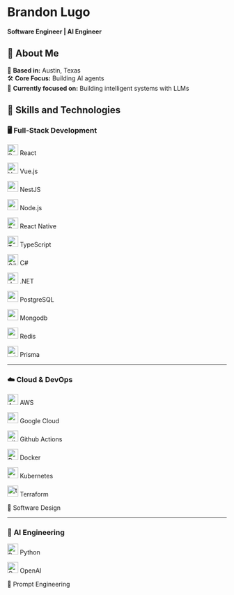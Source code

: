 # Brandon Lugo

**Software Engineer | AI Engineer**

## 🚀 **About Me**

🏡 **Based in:** Austin, Texas<br>
🛠️ **Core Focus:** Building AI agents<br>
🔭 **Currently focused on:** Building intelligent systems with LLMs

## 🔧 **Skills and Technologies**

### 🖥️ Full-Stack Development

<img src="https://cdn.jsdelivr.net/gh/devicons/devicon/icons/react/react-original.svg" alt="React" width="25"/> React

<img src="https://cdn.jsdelivr.net/gh/devicons/devicon/icons/vuejs/vuejs-original.svg" alt="Vue.js" width="25"/> Vue.js

<img src="https://cdn.jsdelivr.net/gh/devicons/devicon@latest/icons/nestjs/nestjs-original.svg"  width="25" /> NestJS

<img src="https://cdn.jsdelivr.net/gh/devicons/devicon@latest/icons/nodejs/nodejs-original.svg"  width="25" /> Node.js

<img src="https://cdn.jsdelivr.net/gh/devicons/devicon/icons/react/react-original.svg" alt="React Native" width="25"/> React Native

<img src="https://cdn.jsdelivr.net/gh/devicons/devicon/icons/typescript/typescript-original.svg" alt="TypeScript" width="25"/> TypeScript

<img src="https://cdn.jsdelivr.net/gh/devicons/devicon/icons/csharp/csharp-original.svg" alt="C#" width="25"/> C#

<img src="https://cdn.jsdelivr.net/gh/devicons/devicon@latest/icons/dotnetcore/dotnetcore-original.svg"  alt="dot-net" width="25" /> .NET

<img src="https://cdn.jsdelivr.net/gh/devicons/devicon/icons/postgresql/postgresql-original.svg" alt="postgresql" width="25"/> PostgreSQL

<img src="https://cdn.jsdelivr.net/gh/devicons/devicon/icons/mongodb/mongodb-original.svg" alt="mongodb" width="25"/> Mongodb

<img src="https://cdn.jsdelivr.net/gh/devicons/devicon/icons/redis/redis-original.svg" alt="redis" width="25"/> Redis

<img src="https://cdn.jsdelivr.net/gh/devicons/devicon@latest/icons/prisma/prisma-original.svg" alt="prisma" width="25" /> Prisma

---

### ☁️ **Cloud & DevOps**

<img src="https://cdn.jsdelivr.net/gh/devicons/devicon/icons/amazonwebservices/amazonwebservices-plain-wordmark.svg" alt="AWS" width="25"/> AWS

<img src="https://cdn.jsdelivr.net/gh/devicons/devicon/icons/googlecloud/googlecloud-original.svg" alt="googlecloud" width="25"/> Google Cloud

<img src="https://cdn.jsdelivr.net/gh/devicons/devicon@latest/icons/githubactions/githubactions-original.svg" alt="githubactions" width="25" /> Github Actions

<img src="https://cdn.jsdelivr.net/gh/devicons/devicon/icons/docker/docker-plain.svg" alt="Docker" width="25"/> Docker

<img src="https://cdn.jsdelivr.net/gh/devicons/devicon/icons/kubernetes/kubernetes-original.svg" alt="kubernetes" width="25"/> Kubernetes

<img src="https://cdn.jsdelivr.net/gh/devicons/devicon/icons/terraform/terraform-original.svg" alt="terraform" width="25"/> Terraform

🧠 Software Design

          
---

### 🤖 **AI Engineering**

<img src="https://cdn.jsdelivr.net/gh/devicons/devicon/icons/python/python-original.svg" alt="Python" width="25"/> Python

[<img src="https://cdn.jsdelivr.net/gh/simple-icons/simple-icons/icons/openai.svg" alt="OpenAI" width="25"/>](https://openai.com) OpenAI

🧠 Prompt Engineering
